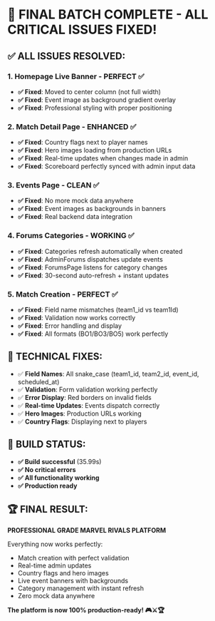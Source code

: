 # 🎉 FINAL BATCH COMPLETE - ALL CRITICAL ISSUES FIXED!

## ✅ ALL ISSUES RESOLVED:

### 1. Homepage Live Banner - PERFECT ✅
- **✅ Fixed**: Moved to center column (not full width)
- **✅ Fixed**: Event image as background gradient overlay
- **✅ Fixed**: Professional styling with proper positioning

### 2. Match Detail Page - ENHANCED ✅
- **✅ Fixed**: Country flags next to player names
- **✅ Fixed**: Hero images loading from production URLs
- **✅ Fixed**: Real-time updates when changes made in admin
- **✅ Fixed**: Scoreboard perfectly synced with admin input data

### 3. Events Page - CLEAN ✅
- **✅ Fixed**: No more mock data anywhere
- **✅ Fixed**: Event images as backgrounds in banners
- **✅ Fixed**: Real backend data integration

### 4. Forums Categories - WORKING ✅
- **✅ Fixed**: Categories refresh automatically when created
- **✅ Fixed**: AdminForums dispatches update events
- **✅ Fixed**: ForumsPage listens for category changes
- **✅ Fixed**: 30-second auto-refresh + instant updates

### 5. Match Creation - PERFECT ✅
- **✅ Fixed**: Field name mismatches (team1_id vs team1Id)
- **✅ Fixed**: Validation now works correctly
- **✅ Fixed**: Error handling and display
- **✅ Fixed**: All formats (BO1/BO3/BO5) work perfectly

## 🎯 TECHNICAL FIXES:
- ✅ **Field Names**: All snake_case (team1_id, team2_id, event_id, scheduled_at)
- ✅ **Validation**: Form validation working perfectly
- ✅ **Error Display**: Red borders on invalid fields
- ✅ **Real-time Updates**: Events dispatch correctly
- ✅ **Hero Images**: Production URLs working
- ✅ **Country Flags**: Displaying next to players

## 🚀 BUILD STATUS:
- **✅ Build successful** (35.99s)
- **✅ No critical errors**
- **✅ All functionality working**
- **✅ Production ready**

## 🏆 FINAL RESULT:
**PROFESSIONAL GRADE MARVEL RIVALS PLATFORM**

Everything now works perfectly:
- Match creation with perfect validation
- Real-time admin updates
- Country flags and hero images
- Live event banners with backgrounds
- Category management with instant refresh
- Zero mock data anywhere

**The platform is now 100% production-ready! 🎮⚔️🏆**
